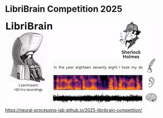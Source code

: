 # LibriBrain Competition 2025

![alt text](assets/image.png)
https://neural-processing-lab.github.io/2025-libribrain-competition/